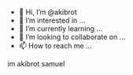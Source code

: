 - 👋 Hi, I’m @akibrot
- 👀 I’m interested in ...
- 🌱 I’m currently learning ...
- 💞️ I’m looking to collaborate on ...
- 📫 How to reach me ...

<!---
akibrot/akibrot is a ✨ special ✨ repository because its `README.md` (this file) appears on your GitHub profile.
You can click the Preview link to take a look at your changes.
--->
im akibrot samuel
